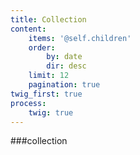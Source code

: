 ```yaml
---
title: Collection
content:
    items: '@self.children'
    order:
        by: date
        dir: desc
    limit: 12
    pagination: true
twig_first: true
process:
    twig: true
---
```


###collection